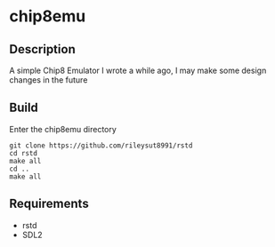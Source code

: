 # chip8emu

## Description

A simple Chip8 Emulator I wrote a while ago, I may make some design changes in the future

## Build

Enter the chip8emu directory
~~~
git clone https://github.com/rileysut8991/rstd
cd rstd
make all
cd ..
make all
~~~

## Requirements

- rstd
- SDL2
